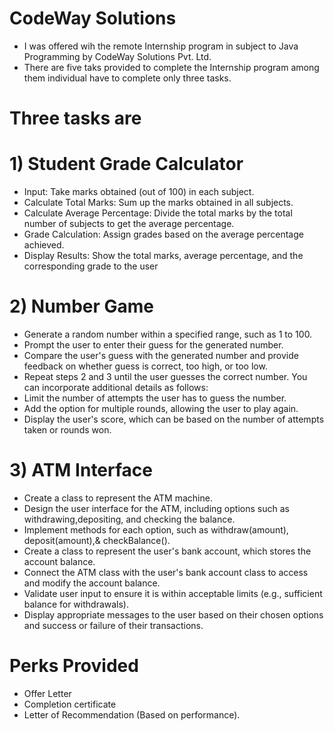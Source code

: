 # CodeWay Solutions   
 - I was offered wih the remote Internship program in subject to Java Programming by CodeWay Solutions Pvt. Ltd.
 - There are five taks provided to complete the Internship program among them individual have to complete only three tasks.
# Three tasks are
 # 1) Student Grade Calculator
 - Input: Take marks obtained (out of 100) in each subject.
- Calculate Total Marks: Sum up the marks obtained in all subjects.
- Calculate Average Percentage: Divide the total marks by the total number of subjects to get the average percentage.
- Grade Calculation: Assign grades based on the average percentage achieved.
- Display Results: Show the total marks, average percentage, and the corresponding grade to the user
  
 # 2) Number Game
 - Generate a random number within a specified range, such as 1 to 100.
- Prompt the user to enter their guess for the generated number.
- Compare the user's guess with the generated number and provide feedback on whether guess is correct, too high, or too low.
- Repeat steps 2 and 3 until the user guesses the correct number.
You can incorporate additional details as follows:
- Limit the number of attempts the user has to guess the number.
- Add the option for multiple rounds, allowing the user to play again.
- Display the user's score, which can be based on the number of attempts taken or rounds won.
  
 # 3) ATM Interface
   - Create a class to represent the ATM machine.
- Design the user interface for the ATM, including options such as withdrawing,depositing, and checking the balance.
- Implement methods for each option, such as withdraw(amount), deposit(amount),& checkBalance().
- Create a class to represent the user's bank account, which stores the account balance.
- Connect the ATM class with the user's bank account class to access and modify the account balance.
- Validate user input to ensure it is within acceptable limits (e.g., sufficient balance for withdrawals).
- Display appropriate messages to the user based on their chosen options and success or failure of their transactions.
  
 # Perks Provided 
  - Offer Letter
  - Completion certificate
  - Letter of Recommendation (Based on performance).
